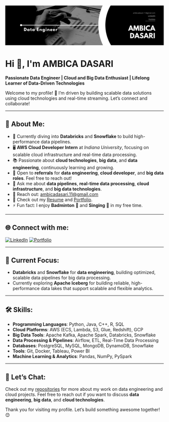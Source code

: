 ![Header](https://github.com/ambdasa/ambdasa/blob/main/Black%20%26%20White%20Modern%20Minimalist%20Data%20Analyst%20LinkedIn%20Banner%20(1).png)

# Hi 👋, I'm **AMBICA DASARI**

**Passionate Data Engineer | Cloud and Big Data Enthusiast | Lifelong Learner of Data-Driven Technologies**

Welcome to my profile! 🌟 I’m driven by building scalable data solutions using cloud technologies and real-time streaming. Let’s connect and collaborate!

---

## 🚀 About Me:
- 🌱 Currently diving into **Databricks** and **Snowflake** to build high-performance data pipelines.
- 🖥️ **AWS Cloud Developer Intern** at *Indiana University*, focusing on scalable cloud infrastructure and real-time data processing.
- 📚 Passionate about **cloud technologies**, **big data**, and **data engineering**, continuously learning and growing.
- 🤝 Open to **referrals** for **data engineering**, **cloud developer**, and **big data roles**. Feel free to reach out!
- 💬 Ask me about **data pipelines**, **real-time data processing**, **cloud infrastructure**, and **big data technologies**.
- 📧 Reach out: [ambicadasari.11@gmail.com](mailto:ambicadasari.11@gmail.com)
- 📄 Check out my [Resume](https://github.com/ambdasa/ambdasa/blob/main/AMBICA-DASARI-Resume.pdf) and [Portfolio](https://portfolio-ambicas-projects.vercel.app/).
- ⚡ Fun fact: I enjoy **Badminton** 🏸 and **Singing** 🎤 in my free time.

---

## 🌐 Connect with me:
[![LinkedIn](https://img.shields.io/badge/LinkedIn-blue?style=flat&logo=linkedin)](https://www.linkedin.com/in/ambica-dasari-3808bb187/)
[![Portfolio](https://img.shields.io/badge/Portfolio-black?style=flat&logo=portfolio)](https://portfolio-ambicas-projects.vercel.app/)

---

## 🎯 Current Focus:
- **Databricks** and **Snowflake** for **data engineering**, building optimized, scalable data pipelines for big data processing.
- Currently exploring **Apache Iceberg** for building reliable, high-performance data lakes that support scalable and flexible analytics.

---

## 🛠️ Skills:
- **Programming Languages**: Python, Java, C++, R, SQL
- **Cloud Platforms**: AWS (ECS, Lambda, S3, Glue, Redshift), GCP
- **Big Data Tools**: Apache Kafka, Apache Spark, Databricks, Snowflake
- **Data Processing & Pipelines**: Airflow, ETL, Real-Time Data Processing
- **Databases**: PostgreSQL, MySQL, MongoDB, DynamoDB, Snowflake
- **Tools**: Git, Docker, Tableau, Power BI
- **Machine Learning & Analytics**: Pandas, NumPy, PySpark

---

## 💬 Let’s Chat:
Check out my [repositories](https://github.com/ambdasa) for more about my work on data engineering and cloud projects. Feel free to reach out if you want to discuss **data engineering**, **big data**, and **cloud technologies**.

Thank you for visiting my profile. Let’s build something awesome together! 😊

